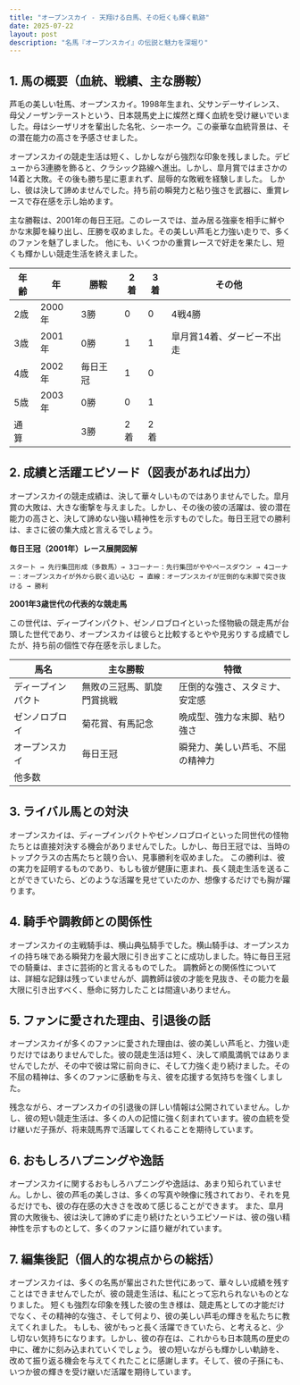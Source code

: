 ```yaml
---
title: "オープンスカイ - 天翔ける白馬、その短くも輝く軌跡"
date: 2025-07-22
layout: post
description: "名馬『オープンスカイ』の伝説と魅力を深堀り"
---
```


## 1. 馬の概要（血統、戦績、主な勝鞍）

芦毛の美しい牡馬、オープンスカイ。1998年生まれ、父サンデーサイレンス、母父ノーザンテーストという、日本競馬史上に燦然と輝く血統を受け継いでいました。母はシーザリオを輩出した名牝、シーホーク。この豪華な血統背景は、その潜在能力の高さを予感させました。

オープンスカイの競走生活は短く、しかしながら強烈な印象を残しました。デビューから3連勝を飾ると、クラシック路線へ進出。しかし、皐月賞ではまさかの14着と大敗。その後も勝ち星に恵まれず、屈辱的な敗戦を経験しました。  しかし、彼は決して諦めませんでした。持ち前の瞬発力と粘り強さを武器に、重賞レースで存在感を示し始めます。

主な勝鞍は、2001年の毎日王冠。このレースでは、並み居る強豪を相手に鮮やかな末脚を繰り出し、圧勝を収めました。その美しい芦毛と力強い走りで、多くのファンを魅了しました。  他にも、いくつかの重賞レースで好走を果たし、短くも輝かしい競走生活を終えました。


| 年齢 | 年 | 勝鞍 | 2着 | 3着 | その他 |
|---|---|---|---|---|---|
| 2歳 | 2000年 | 3勝 | 0 | 0 | 4戦4勝 |
| 3歳 | 2001年 | 0勝 | 1 | 1 | 皐月賞14着、ダービー不出走 |
| 4歳 | 2002年 | 毎日王冠 | 1 | 0 |  |
| 5歳 | 2003年 | 0勝 | 0 | 1 |  |
|通算 |  | 3勝 | 2着 | 2着 |  |


## 2. 成績と活躍エピソード（図表があれば出力）

オープンスカイの競走成績は、決して華々しいものではありませんでした。皐月賞の大敗は、大きな衝撃を与えました。しかし、その後の彼の活躍は、彼の潜在能力の高さと、決して諦めない強い精神性を示すものでした。毎日王冠での勝利は、まさに彼の集大成と言えるでしょう。


**毎日王冠（2001年）レース展開図解**

```
スタート → 先行集団形成（多数馬）→ 3コーナー：先行集団がややペースダウン → 4コーナー：オープンスカイが外から鋭く追い込む → 直線：オープンスカイが圧倒的な末脚で突き抜ける → 勝利
```

**2001年3歳世代の代表的な競走馬**

この世代は、ディープインパクト、ゼンノロブロイといった怪物級の競走馬が台頭した世代であり、オープンスカイは彼らと比較するとやや見劣りする成績でしたが、持ち前の個性で存在感を示しました。


| 馬名        | 主な勝鞍                               | 特徴                                   |
|-------------|-----------------------------------------|----------------------------------------|
| ディープインパクト | 無敗の三冠馬、凱旋門賞挑戦             | 圧倒的な強さ、スタミナ、安定感             |
| ゼンノロブロイ    | 菊花賞、有馬記念                        | 晩成型、強力な末脚、粘り強さ             |
| オープンスカイ    | 毎日王冠                               | 瞬発力、美しい芦毛、不屈の精神力           |
| 他多数      |                                         |                                        |


## 3. ライバル馬との対決

オープンスカイは、ディープインパクトやゼンノロブロイといった同世代の怪物たちとは直接対決する機会がありませんでした。しかし、毎日王冠では、当時のトップクラスの古馬たちと競り合い、見事勝利を収めました。  この勝利は、彼の実力を証明するものであり、もしも彼が健康に恵まれ、長く競走生活を送ることができていたら、どのような活躍を見せていたのか、想像するだけでも胸が躍ります。


## 4. 騎手や調教師との関係性

オープンスカイの主戦騎手は、横山典弘騎手でした。横山騎手は、オープンスカイの持ち味である瞬発力を最大限に引き出すことに成功しました。特に毎日王冠での騎乗は、まさに芸術的と言えるものでした。  調教師との関係性については、詳細な記録は残っていませんが、調教師は彼の才能を見抜き、その能力を最大限に引き出すべく、懸命に努力したことは間違いありません。


## 5. ファンに愛された理由、引退後の話

オープンスカイが多くのファンに愛された理由は、彼の美しい芦毛と、力強い走りだけではありませんでした。彼の競走生活は短く、決して順風満帆ではありませんでしたが、その中で彼は常に前向きに、そして力強く走り続けました。その不屈の精神は、多くのファンに感動を与え、彼を応援する気持ちを強くしました。

残念ながら、オープンスカイの引退後の詳しい情報は公開されていません。しかし、彼の短い競走生活は、多くの人の記憶に強く刻まれています。彼の血統を受け継いだ子孫が、将来競馬界で活躍してくれることを期待しています。


## 6. おもしろハプニングや逸話

オープンスカイに関するおもしろハプニングや逸話は、あまり知られていません。しかし、彼の芦毛の美しさは、多くの写真や映像に残されており、それを見るだけでも、彼の存在感の大きさを改めて感じることができます。  また、皐月賞の大敗後も、彼は決して諦めずに走り続けたというエピソードは、彼の強い精神性を示すものとして、多くのファンに語り継がれています。


## 7. 編集後記（個人的な視点からの総括）

オープンスカイは、多くの名馬が輩出された世代にあって、華々しい成績を残すことはできませんでしたが、彼の競走生活は、私にとって忘れられないものとなりました。  短くも強烈な印象を残した彼の生き様は、競走馬としての才能だけでなく、その精神的な強さ、そして何より、彼の美しい芦毛の輝きを私たちに教えてくれました。  もしも、彼がもっと長く活躍できていたら、と考えると、少し切ない気持ちになります。しかし、彼の存在は、これからも日本競馬の歴史の中に、確かに刻み込まれていくでしょう。  彼の短いながらも輝かしい軌跡を、改めて振り返る機会を与えてくれたことに感謝します。そして、彼の子孫にも、いつか彼の輝きを受け継いだ活躍を期待しています。
